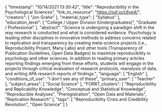{
    "timestamp": "10/14/2021 13:30:42",
    "title": "Reproducibility in the Psychological Sciences",
    "link_to_resource": "https://osf.io/c6ve4/",
    "creators": [
        "Jon Grahe"
    ],
    "material_type": [
        "Syllabus"
    ],
    "education_level": [
        "College / Upper Division (Undergraduates)",
        "Graduate / Professional"
    ],
    "abstract": "Science is undergoing a paradigm shift in the way research is conducted and what is considered evidence. Psychology is leading other disciplines in innovative methods to address concerns related to replication and transparency by creating meta-science projects (i.e., Reproducibility Project,  Many Labs) and other tools (Transparency of Publication Guidelines, Open Data Badges) to maximize reproducibility in psychology and other sciences. In addition to reading primary articles reporting findings emerging from these efforts, students will engage in the projects through critical evaluation of research protocols, reanalysis of data, and writing APA research reports of findings.",
    "language": [
        "English"
    ],
    "conditions_of_use": "I don't see any of these",
    "primary_user": [
        "Teacher"
    ],
    "subject_areas": [
        "Social Science"
    ],
    "FORRT_clusters": [
        "Reproducibility and Replicability Knowledge",
        "Conceptual and Statistical Knowledge",
        "Reproducible Analyses",
        "Preregistration",
        "Open Data and Materials",
        "Replication Research"
    ],
    "tags": [
        "Reproducibility Crisis and Credibility Revolution",
        "Open Science"
    ]
}